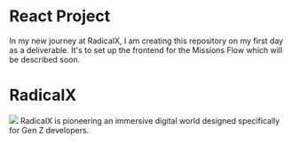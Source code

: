 # React Project 
In my new journey at RadicalX, I am creating this repository on my first day as a deliverable. It's to set up the frontend for the Missions Flow which will be described soon. 

# RadicalX
![](https://i.imgur.com/1yxvh5u.png)
RadicalX is pioneering an immersive digital world designed specifically for Gen Z developers.
